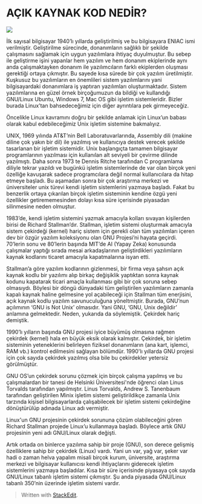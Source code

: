 # AÇIK KAYNAK KOD NEDİR?

![](https://lh3.googleusercontent.com/xYGWQbtjhEpz5vnLgrTr5_9F-NZg-LSaydlXT1z6jAv8M7ZkkR1R2WoSG4FsB_P_a2_YecEVN1SX)

İlk sayısal bilgisayar 1940’lı yıllarda geliştirilmiş ve bu bilgisayara ENIAC ismi verilmiştir. Geliştirilme sürecinde, donanımların sağlıklı bir şekilde çalışmasını sağlamak için uygun yazılımlara ihtiyaç duyulmuştur. Bu sebep ile geliştirme işini yapanlar hem yazılım ve hem donanım ekiplerinde aynı anda çalışmaktayken donanım ile yazılımcıların farklı ekiplerden oluşması gerektiği ortaya çıkmıştır. Bu sayede kısa sürede bir çok yazılım üretilmiştir. Kuşkusuz bu yazılımların en önemlileri sistem yazılımlarını yani bilgisayardaki donanımlara iş yaptıran yazılımları oluşturmaktadır. Sistem yazılımlarına en güzel örnek birçoğumuzun da bildiği ve kullandığı GNU/Linux Ubuntu, Windows 7, Mac OS gibi işletim sistemleridir. Bizler burada Linux’tan bahsedeceğimiz için diğer ayrıntılara pek girmeyeceğiz.

Öncelikle Linux kavramını doğru bir şekilde anlamak için Linux’un babası olarak kabul edebileceğimiz Unix işletim sistemine bakmalıyız.

UNIX, 1969 yılında AT&T’nin Bell Laboratuvarlarında, Assembly dili (makine diline çok yakın bir dil) ile yazılmış ve kullanıcıya destek verecek şekilde tasarlanan bir işletim sistemidir. Unix başlangıçta tamamen bilgisayar programlarının yazılması için kullanılan alt seviyeli bir çevirme dilinde yazılmıştı. Daha sonra 1973 te Dennis Ritche tarafından C programlama diliyle tekrar yazıldı ve bugünkü işletim sistemlerinde de var olan birçok yeni özelliğe kavuşarak sadece programcılara değil normal kullanıcılara da hitap etmeye başladı. Bu aşamadan sonra bir çok araştırma merkezi ve üniversiteler unix türevi kendi işletim sistemlerini yazmaya başladı. Fakat bu benzerlik ortaya çıkarılan birçok işletim sisteminin kendine özgü yeni özellikler getirememesinden dolayı kısa süre içerisinde piyasadan silinmesine neden olmuştur.

1983’de, kendi işletim sistemini yazmak amacıyla kolları sıvayan kişilerden birisi de Richard Stallman’dır. Stallman,  işletim sistemi oluşturmak amacıyla sistem çekirdeği (kernel) hariç sistem için gerekli olan tüm yazılımları içeren dev bir özgür yazılım koleksiyonu olan GNU Projesi’ni hayata geçirdi. 70’lerin sonu ve 80’lerin başında MIT’de AI (Yapay Zeka) konusunda çalışmalar yaptığı sırada mesai arkadaşlarının geliştirdikleri yazılımların kaynak kodlarını ticaret amacıyla kapatmalarına isyan etti.

Stallman’a göre yazılım kodlarının gizlenmesi, bir firma veya şahsın açık kaynak kodlu bir yazılımı alıp birkaç değişiklik yaptıktan sonra kaynak kodunu kapatarak ticari amaçla kullanması gibi bir çok soruna sebep olmasıydı. Böylesi bir döngü dünyadaki tüm geliştirilen yazılımların zamanla kapalı kaynak haline gelmesine yol açabileceği için Stallman tüm enerjisini, açık kaynak kodlu yazılım savunuculuğuna yöneltmiştir. Burada, GNU’nun açılımının ‘GNU is Not Unix’ olmasıdır. Yani GNU, ‘GNU, Unix değildir’ anlamına gelmektedir. Neden, yukarıda da söylemiştik. Çekirdek hariç demiştik.

1990’lı yılların başında GNU projesi iyice büyümüş olmasına rağmen çekirdek (kernel) hala en büyük eksik olarak kalmıştır. Çekirdek, bir işletim sisteminin yeteneklerini belirleyen fiziksel donanımların (ana kart, işlemci, RAM vb.) kontrol edilmesini sağlayan bölümdür. 1990'lı yıllarda GNU projesi için çok sayıda çekirdek yazılmış olsa bile bu çekirdekler yetersiz görülmüştür.

GNU OS’un çekirdek sorunu çözmek için birçok çalışma yapılmış ve bu çalışmalardan bir tanesi de Helsinki Üniversitesi'nde öğrenci olan Linus Torvalds tarafından yapılmıştır. Linus Torvalds, Andrew S. Tanenbaum tarafından geliştirilen Minix işletim sistemi geliştirildikçe zamanla Unix tarzında kişisel bilgisayarlarda çalışabilecek bir işletim sistemi çekirdeğine dönüştürülüp adınada Linux adı vermiştir.

Linux'un GNU projesinin çekirdek sorununa çözüm olabileceğini gören Richard Stallman projede Linux’u kullanmaya başladı. Böylece artık GNU projesinin yeni adı GNU/Linux olarak değişti.

Artık ortada on binlerce yazılıma sahip bir proje (GNU), son derece gelişmiş özelliklere sahip bir çekirdek (Linux) vardı. Yani un var, yağ var, şeker var hadi o zaman helva yapalım misali birçok kurum, üniversite, araştırma merkezi ve bilgisayar kullanıcısı kendi ihtiyaçlarını giderecek işletim sistemlerini yazmaya başladılar. Kısa bir süre içerisinde piyasaya çok sayıda GNU/Linux tabanlı işletim sistemi çıkmıştır. Şu anda piyasada GNU/Linux tabanlı 350’nin üzerinde işletim sistemi vardır.










> Written with [StackEdit](https://stackedit.io/).
